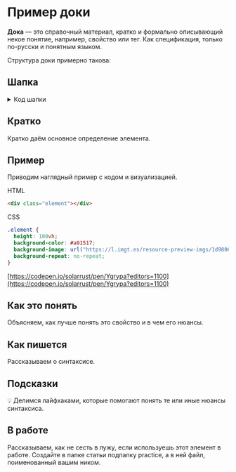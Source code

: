 # Пример доки

**Дока** — это справочный материал, кратко и формально описывающий некое понятие, например, свойство или тег. Как спецификация, только по-русски и понятным языком.

Структура доки примерно такова:

## Шапка

<details>
  <summary>Код шапки</summary>
```markdown
---
title: Название статьи
name: Название файла
author:
  - Никнейм основного автора
contributors:
  - Никнеймы всех соавторов и контрибуторов
designers: Никнейм дизайнера
summary:
  - Альтернативные теги для работы поиска
cover:
  desktop: 'images/desktop.png'
  mobile: 'images/mobile.png'
  alt: 'Альтернативное описание для обложки'
---
```
</details>

## Кратко

Кратко даём основное определение элемента.

## Пример

Приводим наглядный пример с кодом и визуализацией.

HTML

```html
<div class="element"></div>
```

CSS

```css
.element {
  height: 100vh;
  background-color: #a91517;
  background-image: url("https://l.imgt.es/resource-preview-imgs/1d9806ec-7ef9-49ea-b60c-f1c9ca956b0a%2Fbaymax.crop_316x237_0%252C26.preview.png?profile=max500x190");
  background-repeat: no-repeat;
}
```

[https://codepen.io/solarrust/pen/Ygrypa?editors=1100](https://codepen.io/solarrust/pen/Ygrypa?editors=1100)

## Как это понять

Объясняем, как лучше понять это свойство и в чем его нюансы.

## Как пишется

Рассказываем о синтаксисе.

## Подсказки

💡 Делимся лайфхаками, которые помогают понять те или иные нюансы синтаксиса.

## В работе

Рассказываем, как не сесть в лужу, если используешь этот элемент в работе. Создайте в папке статьи подпапку practice, а в ней файл, поименованный вашим ником.
